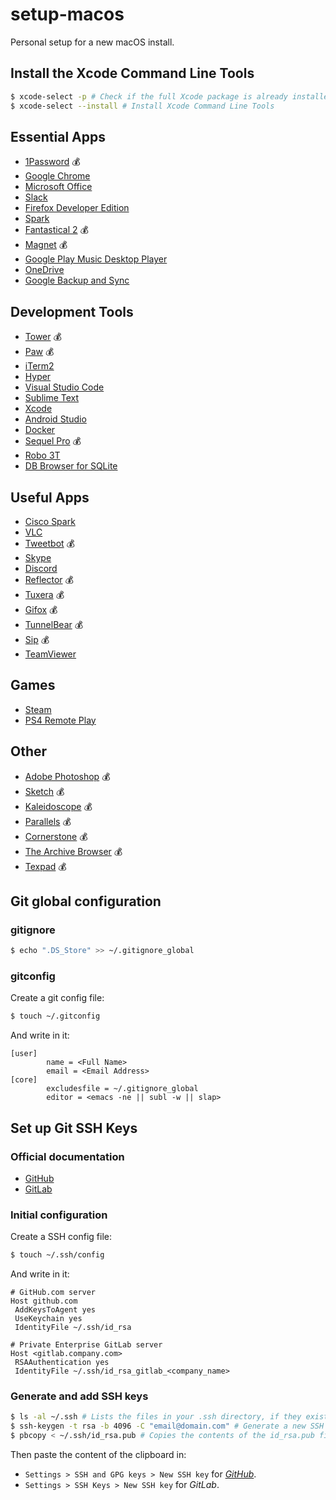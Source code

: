 # setup-macos

Personal setup for a new macOS install.

## Install the Xcode Command Line Tools

```sh
$ xcode-select -p # Check if the full Xcode package is already installed
$ xcode-select --install # Install Xcode Command Line Tools
```

## Essential Apps

* [1Password](https://1password.com/) 💰
* [Google Chrome](https://www.google.com/chrome/)
* [Microsoft Office](https://www.office.com)
* [Slack](https://www.slack.com)
* [Firefox Developer Edition](https://www.mozilla.org/en-US/firefox/developer/)
* [Spark](https://itunes.apple.com/us/app/spark-love-your-email-again/id1176895641?mt=12)
* [Fantastical 2](https://flexibits.com/fantastical) 💰
* [Magnet](https://itunes.apple.com/us/app/magnet/id441258766?mt=12) 💰
* [Google Play Music Desktop Player](https://www.googleplaymusicdesktopplayer.com/)
* [OneDrive](https://itunes.apple.com/us/app/onedrive/id823766827?mt=12)
* [Google Backup and Sync](https://www.google.com/drive/download/backup-and-sync/)

## Development Tools

* [Tower](https://www.git-tower.com/) 💰
* [Paw](https://paw.cloud/) 💰
* [iTerm2](https://www.iterm2.com/)
* [Hyper](http://hyper.is/)
* [Visual Studio Code](https://code.visualstudio.com/)
* [Sublime Text](https://www.sublimetext.com/)
* [Xcode](https://itunes.apple.com/fr/app/xcode/id497799835?l=en&mt=12)
* [Android Studio](https://developer.android.com/studio/index.html)
* [Docker](https://www.docker.com/)
* [Sequel Pro](https://www.sequelpro.com/) 💰
* [Robo 3T](https://robomongo.org/)
* [DB Browser for SQLite](http://sqlitebrowser.org/)

## Useful Apps

* [Cisco Spark](https://www.ciscospark.com/)
* [VLC](https://www.videolan.org/vlc/index.html)
* [Tweetbot](https://itunes.apple.com/us/app/tweetbot-for-twitter/id557168941?mt=12) 💰
* [Skype](https://www.skype.com/en/)
* [Discord](https://discordapp.com/)
* [Reflector](http://www.airsquirrels.com/reflector/) 💰
* [Tuxera](https://www.tuxera.com/products/tuxera-ntfs-for-mac/) 💰
* [Gifox](https://gifox.io/) 💰
* [TunnelBear](https://www.tunnelbear.com/) 💰
* [Sip](https://sipapp.io/) 💰
* [TeamViewer](https://www.teamviewer.com/en/)

## Games

* [Steam](http://store.steampowered.com/)
* [PS4 Remote Play](https://remoteplay.dl.playstation.net/remoteplay/lang/en/index.html)

## Other

* [Adobe Photoshop](https://www.adobe.com/products/photoshop.html) 💰
* [Sketch](https://www.sketchapp.com/) 💰
* [Kaleidoscope](https://www.kaleidoscopeapp.com/) 💰
* [Parallels](https://www.parallels.com/) 💰
* [Cornerstone](https://cornerstone.assembla.com/) 💰
* [The Archive Browser](https://theunarchiver.com/archive-browser) 💰
* [Texpad](https://www.texpad.com/) 💰

## Git global configuration

### gitignore

```sh
$ echo ".DS_Store" >> ~/.gitignore_global
```

### gitconfig

Create a git config file:

```sh
$ touch ~/.gitconfig
```

And write in it:

```
[user]
        name = <Full Name>
        email = <Email Address>
[core]
        excludesfile = ~/.gitignore_global
        editor = <emacs -ne || subl -w || slap>
```

## Set up Git SSH Keys

### Official documentation

* [GitHub](https://help.github.com/articles/connecting-to-github-with-ssh/)
* [GitLab](https://docs.gitlab.com/ee/ssh/README.html)

### Initial configuration

Create a SSH config file:

```sh
$ touch ~/.ssh/config
```

And write in it:

```
# GitHub.com server
Host github.com
 AddKeysToAgent yes
 UseKeychain yes
 IdentityFile ~/.ssh/id_rsa

# Private Enterprise GitLab server
Host <gitlab.company.com>
 RSAAuthentication yes
 IdentityFile ~/.ssh/id_rsa_gitlab_<company_name>
```

### Generate and add SSH keys

```sh
$ ls -al ~/.ssh # Lists the files in your .ssh directory, if they exist
$ ssh-keygen -t rsa -b 4096 -C "email@domain.com" # Generate a new SSH key
$ pbcopy < ~/.ssh/id_rsa.pub # Copies the contents of the id_rsa.pub file to your clipboard
```

Then paste the content of the clipboard in:
* `Settings > SSH and GPG keys > New SSH key` for [*GitHub*](https://github.com/settings/ssh/new).
* `Settings > SSH Keys > New SSH key` for *GitLab*.